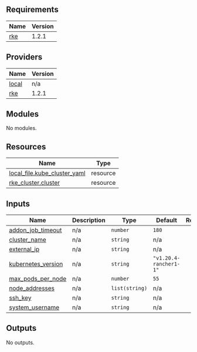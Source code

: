 ## Requirements

| Name | Version |
|------|---------|
| <a name="requirement_rke"></a> [rke](#requirement\_rke) | 1.2.1 |

## Providers

| Name | Version |
|------|---------|
| <a name="provider_local"></a> [local](#provider\_local) | n/a |
| <a name="provider_rke"></a> [rke](#provider\_rke) | 1.2.1 |

## Modules

No modules.

## Resources

| Name | Type |
|------|------|
| [local_file.kube_cluster_yaml](https://registry.terraform.io/providers/hashicorp/local/latest/docs/resources/file) | resource |
| [rke_cluster.cluster](https://registry.terraform.io/providers/rancher/rke/1.2.1/docs/resources/cluster) | resource |

## Inputs

| Name | Description | Type | Default | Required |
|------|-------------|------|---------|:--------:|
| <a name="input_addon_job_timeout"></a> [addon\_job\_timeout](#input\_addon\_job\_timeout) | n/a | `number` | `180` | no |
| <a name="input_cluster_name"></a> [cluster\_name](#input\_cluster\_name) | n/a | `string` | n/a | yes |
| <a name="input_external_ip"></a> [external\_ip](#input\_external\_ip) | n/a | `string` | n/a | yes |
| <a name="input_kubernetes_version"></a> [kubernetes\_version](#input\_kubernetes\_version) | n/a | `string` | `"v1.20.4-rancher1-1"` | no |
| <a name="input_max_pods_per_node"></a> [max\_pods\_per\_node](#input\_max\_pods\_per\_node) | n/a | `number` | `55` | no |
| <a name="input_node_addresses"></a> [node\_addresses](#input\_node\_addresses) | n/a | `list(string)` | n/a | yes |
| <a name="input_ssh_key"></a> [ssh\_key](#input\_ssh\_key) | n/a | `string` | n/a | yes |
| <a name="input_system_username"></a> [system\_username](#input\_system\_username) | n/a | `string` | n/a | yes |

## Outputs

No outputs.
